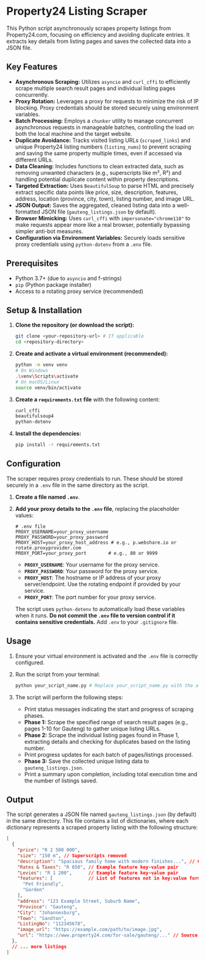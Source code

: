 # Property24 Listing Scraper

This Python script asynchronously scrapes property listings from Property24.com, focusing on efficiency and avoiding duplicate entries. It extracts key details from listing pages and saves the collected data into a JSON file.

## Key Features

*   **Asynchronous Scraping:** Utilizes `asyncio` and `curl_cffi` to efficiently scrape multiple search result pages and individual listing pages concurrently.
*   **Proxy Rotation:** Leverages a proxy for requests to minimize the risk of IP blocking. Proxy credentials should be stored securely using environment variables.
*   **Batch Processing:** Employs a `chunker` utility to manage concurrent asynchronous requests in manageable batches, controlling the load on both the local machine and the target website.
*   **Duplicate Avoidance:** Tracks visited listing URLs (`scraped_links`) and unique Property24 listing numbers (`listing_nums`) to prevent scraping and saving the same property multiple times, even if accessed via different URLs.
*   **Data Cleaning:** Includes functions to clean extracted data, such as removing unwanted characters (e.g., superscripts like m², R²) and handling potential duplicate content within property descriptions.
*   **Targeted Extraction:** Uses `BeautifulSoup` to parse HTML and precisely extract specific data points like price, size, description, features, address, location (province, city, town), listing number, and image URL.
*   **JSON Output:** Saves the aggregated, cleaned listing data into a well-formatted JSON file (`gauteng_listings.json` by default).
*   **Browser Mimicking:** Uses `curl_cffi` with `impersonate="chrome110"` to make requests appear more like a real browser, potentially bypassing simpler anti-bot measures.
*   **Configuration via Environment Variables:** Securely loads sensitive proxy credentials using `python-dotenv` from a `.env` file.

## Prerequisites

*   Python 3.7+ (due to `asyncio` and f-strings)
*   `pip` (Python package installer)
*   Access to a rotating proxy service (recommended)

## Setup & Installation

1.  **Clone the repository (or download the script):**
    ```bash
    git clone <your-repository-url> # If applicable
    cd <repository-directory>
    ```

2.  **Create and activate a virtual environment (recommended):**
    ```bash
    python -m venv venv
    # On Windows
    .\venv\Scripts\activate
    # On macOS/Linux
    source venv/bin/activate
    ```

3.  **Create a `requirements.txt` file** with the following content:
    ```txt
    curl_cffi
    beautifulsoup4
    python-dotenv
    ```

4.  **Install the dependencies:**
    ```bash
    pip install -r requirements.txt
    ```

## Configuration

The scraper requires proxy credentials to run. These should be stored securely in a `.env` file in the same directory as the script.

1.  **Create a file named `.env`**.
2.  **Add your proxy details to the `.env` file**, replacing the placeholder values:

    ```dotenv
    # .env file
    PROXY_USERNAME=your_proxy_username
    PROXY_PASSWORD=your_proxy_password
    PROXY_HOST=your_proxy_host_address # e.g., p.webshare.io or rotate.proxyprovider.com
    PROXY_PORT=your_proxy_port        # e.g., 80 or 9999
    ```

    *   **`PROXY_USERNAME`**: Your username for the proxy service.
    *   **`PROXY_PASSWORD`**: Your password for the proxy service.
    *   **`PROXY_HOST`**: The hostname or IP address of your proxy server/endpoint. Use the rotating endpoint if provided by your service.
    *   **`PROXY_PORT`**: The port number for your proxy service.

    The script uses `python-dotenv` to automatically load these variables when it runs. **Do not commit the `.env` file to version control if it contains sensitive credentials.** Add `.env` to your `.gitignore` file.

## Usage

1.  Ensure your virtual environment is activated and the `.env` file is correctly configured.
2.  Run the script from your terminal:

    ```bash
    python your_script_name.py # Replace your_script_name.py with the actual filename
    ```

3.  The script will perform the following steps:
    *   Print status messages indicating the start and progress of scraping phases.
    *   **Phase 1:** Scrape the specified range of search result pages (e.g., pages 1-10 for Gauteng) to gather unique listing URLs.
    *   **Phase 2:** Scrape the individual listing pages found in Phase 1, extracting details and checking for duplicates based on the listing number.
    *   Print progress updates for each batch of pages/listings processed.
    *   **Phase 3:** Save the collected unique listing data to `gauteng_listings.json`.
    *   Print a summary upon completion, including total execution time and the number of listings saved.

## Output

The script generates a JSON file named `gauteng_listings.json` (by default) in the same directory. This file contains a list of dictionaries, where each dictionary represents a scraped property listing with the following structure:

```json
[
  {
    "price": "R 2 500 000",
    "size": "150 m", // Superscripts removed
    "description": "Spacious family home with modern finishes...", // Cleaned description
    "Rates & Taxes": "R 850", // Example feature key-value pair
    "Levies": "R 1 200",      // Example feature key-value pair
    "features": [             // List of features not in key:value format
      "Pet Friendly",
      "Garden"
    ],
    "address": "123 Example Street, Suburb Name",
    "Province": "Gauteng",
    "City": "Johannesburg",
    "Town": "Sandton",
    "ListingNo": "112345678",
    "image_url": "https://example.com/path/to/image.jpg",
    "url": "https://www.property24.com/for-sale/gauteng/..." // Source URL
  },
  // ... more listings
]